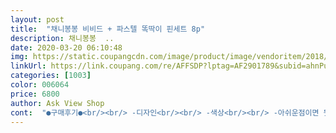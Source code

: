 ```yaml
---
layout: post 
title:  "채니봉봉 비비드 + 파스텔 똑딱이 핀세트 8p" 
description: 채니봉봉  ..
date: 2020-03-20 06:10:48 
img: https://static.coupangcdn.com/image/product/image/vendoritem/2018/10/26/3729336371/211fa6ff-fb42-4925-8ce3-9eeb8fe833c6.jpg 
linkUrl: https://link.coupang.com/re/AFFSDP?lptag=AF2901789&subid=ahnPublicAsk&pageKey=96241997&itemId=296472043&vendorItemId=3729336371&traceid=V0-113-18dccf2797ccb687 
categories: [1003] 
color: 006064 
price: 6800 
author: Ask View Shop 
cont:  "●구매후기●<br/><br/> -디자인<br/><br/> -색상<br/><br/> -아쉬운점이면 뒷부분 마감 재질이 부직포<br/>26개월이구요.<br/> 머리 숱이 많지않아 삔사이즈가 적당하네요^^<br/>개인적으로 #블루# 예뻐요<br/>그건 미안하지만 ㅜㅠ 어쩔수 없죠<br/>똑딱이라서 핀 꼽을 때마다 애기 이마를 살짝 눌러야 해서<br/>머리삔길이가 5cm참고해주시고,<br/>봄이와서 머리삔좀 사볼까, 고민하다가 겟했어욤<br/>삔 너무 귀여워요<br/>삔소재가 잘못하면 아기에게 찔릴 수있다는점.<br/>.<br/><br/>사실 시중에 나가면 아기삔 가격 엄청 나더라구요 별로 이쁘지도않는데 말이죠!<br/>색감 쨍하니 이쁘고 색도 다양해서 맘에 들어요!<br/>색깔도 상콤해서 언니랑 동생이랑 같이써요.<br/><br/>숱이 적든 많든 기본삔으로 되어있네요.<br/><br/>여러 기분낼수있어요.<br/>(어떤스타일이든!)<br/>여자아기라 멋내기는 삔이 최고더라구요!<br/>옷에 맞추기도 무난해서 좋아여 짱짱해서 안흘러내려요<br/>유행하는 형광 느낌나는 엘로우, 오렌지, 블루! 산뜻한 봄, 청량한 여름 딱이네요<br/>자체가 파스텔계열이구요.<br/><br/>저는 품질은 이가격에 기본이라고 생각이 드네요.<br/>.<br/><br/>패션의 완성?♡여자아기 키우는 재미?<br/><br/> -디자인<br/><br/> -색상<br/><br/> -아쉬운점이면 뒷부분 마감 재질이 부직포<br/>26개월이구요.<br/> 머리 숱이 많지않아 삔사이즈가 적당하네요^^<br/>개인적으로 #블루# 예뻐요<br/>그건 미안하지만 ㅜㅠ 어쩔수 없죠<br/>똑딱이라서 핀 꼽을 때마다 애기 이마를 살짝 눌러야 해서<br/>머리삔길이가 5cm참고해주시고,<br/>봄이와서 머리삔좀 사볼까, 고민하다가 겟했어욤<br/>삔 너무 귀여워요<br/>삔소재가 잘못하면 아기에게 찔릴 수있다는점.<br/>.<br/><br/>사실 시중에 나가면 아기삔 가격 엄청 나더라구요 별로 이쁘지도않는데 말이죠!<br/>색감 쨍하니 이쁘고 색도 다양해서 맘에 들어요!<br/>색깔도 상콤해서 언니랑 동생이랑 같이써요.<br/><br/>숱이 적든 많든 기본삔으로 되어있네요.<br/><br/>여러 기분낼수있어요.<br/>(어떤스타일이든!)<br/>여자아기라 멋내기는 삔이 최고더라구요!<br/>옷에 맞추기도 무난해서 좋아여 짱짱해서 안흘러내려요<br/>유행하는 형광 느낌나는 엘로우, 오렌지, 블루! 산뜻한 봄, 청량한 여름 딱이네요<br/>자체가 파스텔계열이구요.<br/><br/>저는 품질은 이가격에 기본이라고 생각이 드네요.<br/>.<br/><br/>패션의 완성?♡여자아기 키우는 재미?<br/>" 
---
```


